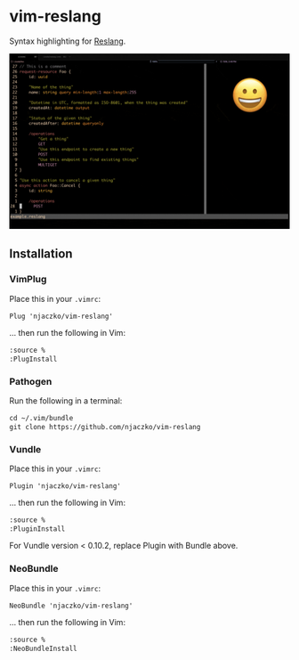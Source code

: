 # vim-reslang

Syntax highlighting for [Reslang](https://github.com/LiveRamp/reslang).

![Screenshots of Reslang syntax highlighting](https://raw.githubusercontent.com/njaczko/vim-reslang/make-readme-cool/vim-reslang.gif)

## Installation

### VimPlug

Place this in your `.vimrc`:

```
Plug 'njaczko/vim-reslang'
```

… then run the following in Vim:

```
:source %
:PlugInstall
```

### Pathogen

Run the following in a terminal:

```
cd ~/.vim/bundle
git clone https://github.com/njaczko/vim-reslang
```

### Vundle

Place this in your `.vimrc`:

```
Plugin 'njaczko/vim-reslang'
```

… then run the following in Vim:

```
:source %
:PluginInstall
```

For Vundle version < 0.10.2, replace Plugin with Bundle above.

### NeoBundle

Place this in your `.vimrc`:

```
NeoBundle 'njaczko/vim-reslang'
```

… then run the following in Vim:

```
:source %
:NeoBundleInstall
```
